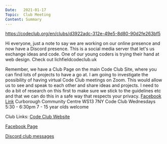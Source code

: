 ```yaml
---
Date:   2021-01-17
Topic:  Club Meeting
Content: Summary
---
```

https://codeclub.org/en/clubs/d3922adc-312e-49e5-8d80-90d2fe263bf5

Hi everyone, just a note to say we are working on our online presence and now have a Discord presence. This is a social media server that let's us exchange ideas and code. One of our young coders is trying their hand at web design. Check out lichfieldcodeclub.uk 

Remember, we have a Club Page on the main Code Club Site, where you can find lots of projects to have a go at. I am going to investigate the possibility of having virtual Code Club meetings on Zoom. This would allow us to see and speak to each other and share ideas and projects. I need to do a bit of research on this first to make sure we stick to the guidelines etc and that we can do this in a safe way that respects your privacy.
[Facebook Link](https://www.facebook.com/1481985248595237/posts/3423966971063712/)
Curborough Community Centre
WS13 7NY
Code Club
Wednesdays 5:30 - 6:30pm
7 - 15 year olds welcome

Club Links:
[Code Club Website](https://lichfield-code-club.github.io/)

[Facebook Page](https://www.facebook.com/LichfieldCoders)

[Discord club messages](https://discord.gg/szz6xGK)

